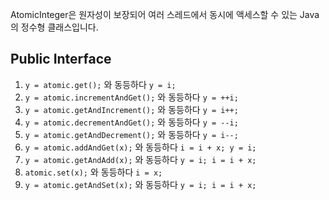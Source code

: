 AtomicInteger은 원자성이 보장되어 여러 스레드에서 동시에 액세스할 수 있는 Java의 정수형 클래스입니다.

## Public Interface
1. `y = atomic.get();` 와 동등하다 `y = i;`
2. `y = atomic.incrementAndGet();` 와 동등하다 `y = ++i;`
3. `y = atomic.getAndIncrement();` 와 동등하다 `y = i++;`
4. `y = atomic.decrementAndGet();` 와 동등하다 `y = --i;`
5. `y = atomic.getAndDecrement();` 와 동등하다 `y = i--;`
6. `y = atomic.addAndGet(x);` 와 동등하다 `i = i + x; y = i;`
7. `y = atomic.getAndAdd(x);` 와 동등하다 `y = i; i = i + x;`
8. `atomic.set(x);` 와 동등하다 `i = x;`
9. `y = atomic.getAndSet(x);` 와 동등하다 `y = i; i = i + x;`